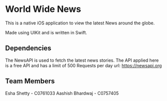 # World Wide News

This is a native iOS application to view the latest News around the globe.

Made using UIKit and is written in Swift.

## Dependencies
The NewsAPI is used to fetch the latest news stories. The API applied here is a free API and has a limit of 500 Requests per day
url: https://newsapi.org

## Team Members
Esha Shetty - C0761033
Aashish Bhardwaj - C0757405


